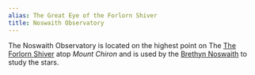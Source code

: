 ```yaml
---
alias: The Great Eye of the Forlorn Shiver
title: Noswaith Observatory
---
```


The Noswaith Observatory is located on the highest point on The [The Forlorn Shiver](Locations/Cloud%20Sea/Shards/The%20Forlorn%20Shiver/The%20Forlorn%20Shiver.md) atop *Mount Chiron* and is used by the [Brethyn Noswaith](Groups/Brethyn%20Noswaith.md) to study the stars.
